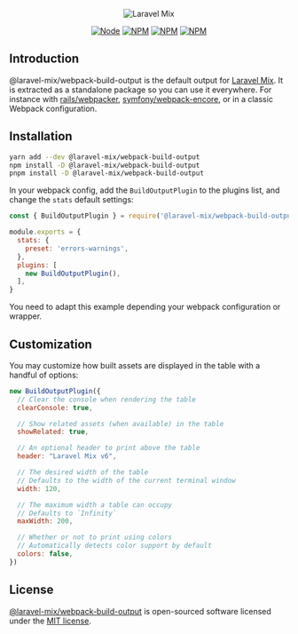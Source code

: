 <p align="center"><img src="https://laravel.com/assets/img/components/logo-mix.svg" alt="Laravel Mix"></p>

<p align="center">
<a href="https://www.npmjs.com/package/@laravel-mix/webpack-build-output"><img src="https://img.shields.io/node/v/@laravel-mix/webpack-build-output.svg" alt="Node"></a>
<a href="https://www.npmjs.com/package/@laravel-mix/webpack-build-output"><img src="https://img.shields.io/npm/v/@laravel-mix/webpack-build-output.svg" alt="NPM"></a>
<a href="https://npmcharts.com/compare/@laravel-mix/webpack-build-output?minimal=true"><img src="https://img.shields.io/npm/dt/@laravel-mix/webpack-build-output.svg" alt="NPM"></a>
<a href="https://www.npmjs.com/package/@laravel-mix/webpack-build-output"><img src="https://img.shields.io/npm/l/@laravel-mix/webpack-build-output.svg" alt="NPM"></a>
</p>

## Introduction

@laravel-mix/webpack-build-output is the default output for [Laravel Mix](https://github.com/laravel-mix/laravel-mix). It is extracted as a standalone package so you can use it everywhere. For instance with [rails/webpacker](https://github.com/rails/webpacker), [symfony/webpack-encore](https://github.com/symfony/webpack-encore), or in a classic Webpack configuration.

## Installation

```bash
yarn add --dev @laravel-mix/webpack-build-output
npm install -D @laravel-mix/webpack-build-output
pnpm install -D @laravel-mix/webpack-build-output
```

In your webpack config, add the `BuildOutputPlugin` to the plugins list, and change the `stats` default settings:

```js
const { BuildOutputPlugin } = require('@laravel-mix/webpack-build-output')

module.exports = {
  stats: {
    preset: 'errors-warnings',
  },
  plugins: [
    new BuildOutputPlugin(),
  ],
}
```

You need to adapt this example depending your webpack configuration or wrapper.

## Customization

You may customize how built assets are displayed in the table with a handful of options:

```js
new BuildOutputPlugin({
  // Clear the console when rendering the table
  clearConsole: true,

  // Show related assets (when available) in the table
  showRelated: true,

  // An optional header to print above the table
  header: "Laravel Mix v6",

  // The desired width of the table
  // Defaults to the width of the current terminal window
  width: 120,

  // The maximum width a table can occupy
  // Defaults to `Infinity`
  maxWidth: 200,

  // Whether or not to print using colors
  // Automatically detects color support by default
  colors: false,
})
```

## License

[@laravel-mix/webpack-build-output](https://github.com/laravel-mix/webpack-build-output) is open-sourced software licensed under the [MIT license](http://opensource.org/licenses/MIT).
